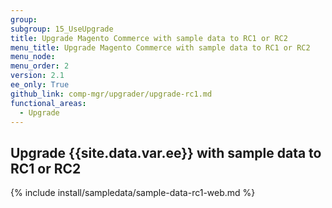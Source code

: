 ```yaml
---
group:
subgroup: 15_UseUpgrade
title: Upgrade Magento Commerce with sample data to RC1 or RC2
menu_title: Upgrade Magento Commerce with sample data to RC1 or RC2
menu_node:
menu_order: 2
version: 2.1
ee_only: True
github_link: comp-mgr/upgrader/upgrade-rc1.md
functional_areas:
  - Upgrade
---
```


## Upgrade {{site.data.var.ee}} with sample data to RC1 or RC2

{% include install/sampledata/sample-data-rc1-web.md %}
